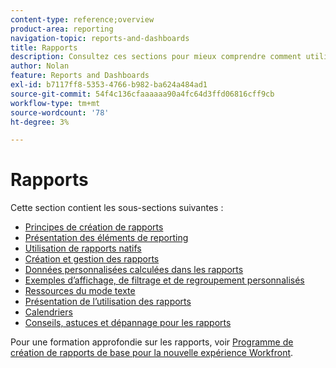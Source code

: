```yaml
---
content-type: reference;overview
product-area: reporting
navigation-topic: reports-and-dashboards
title: Rapports
description: Consultez ces sections pour mieux comprendre comment utiliser les rapports dans Adobe Workfront.
author: Nolan
feature: Reports and Dashboards
exl-id: b7117ff8-5353-4766-b982-ba624a484ad1
source-git-commit: 54f4c136cfaaaaaa90a4fc64d3ffd06816cff9cb
workflow-type: tm+mt
source-wordcount: '78'
ht-degree: 3%

---
```


# Rapports

Cette section contient les sous-sections suivantes :

* [Principes de création de rapports](../../reports-and-dashboards/reports/reporting/reporting-basics.md)
* [Présentation des éléments de reporting](../../reports-and-dashboards/reports/reporting-elements/reporting-elements-overview.md)
* [Utilisation de rapports natifs](../../reports-and-dashboards/reports/using-built-in-reports/use-built-in-reports.md)
* [Création et gestion des rapports](../../reports-and-dashboards/reports/creating-and-managing-reports/create-manage-reports.md)
* [Données personnalisées calculées dans les rapports](../../reports-and-dashboards/reports/calc-cstm-data-reports/calculated-custom-data-reports.md)
* [Exemples d’affichage, de filtrage et de regroupement personnalisés](../../reports-and-dashboards/reports/custom-view-filter-grouping-samples/custom-view-filter-grouping-samples.md)
* [Ressources du mode texte](../../reports-and-dashboards/reports/text-mode/text-mode-resources.md)
* [Présentation de l’utilisation des rapports](../../reports-and-dashboards/reports/report-usage/report-usage-overview.md)
* [Calendriers](../../reports-and-dashboards/reports/calendars/calendars.md)
* [Conseils, astuces et dépannage pour les rapports](../../reports-and-dashboards/reports/tips-tricks-and-troubleshooting/tips-troubleshooting-reports.md)

Pour une formation approfondie sur les rapports, voir  [Programme de création de rapports de base pour la nouvelle expérience Workfront](https://one.workfront.com/s/basic-report-creation-program).
